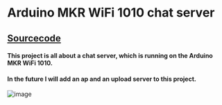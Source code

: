 # Arduino MKR WiFi 1010 chat server 
## [Sourcecode](https://github.com/jann-amh/MKR-WiFi-1010-Chatserver/tree/master/MKR-Wifi-1010-Chatserver/src)
#### This project is all about a chat server, which is running on the Arduino MKR WiFi 1010.
#### In the future I will add an ap and an upload server to this project.
 ![image](https://cdn.antratek.nl/media/product/8d2/arduino-mkr-wifi-1010-abx00023-989.jpg)